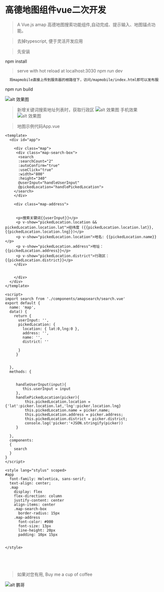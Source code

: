 # 高德地图组件vue二次开发

> A Vue.js amap 高德地图搜索功能组件,自动完成、提示输入、地图锚点功能。

> 去掉typescript, 便于灵活开发应用


>先安装

npm install

> serve with hot reload at localhost:3030
npm run dev

``` 直接打包到mapmobile下面，以src/index.html作为模板，通过html-webpack-plugin将index.html 写入build.js 后拷贝至mapmobile
  将mapmobile直接上传到服务器的根路径下，访问/mapmobile/index.html即可以发布服务 
```
npm run build


![alt 效果图](https://github.com/alanjiang/vue-amap-search/blob/master/snapshot.png)

> 新增关键词搜索地址列表时，获取行政区
![alt 效果图](https://github.com/alanjiang/vue-amap-search/blob/master/address.png)
> 手机效果
![alt 效果图](https://github.com/alanjiang/vue-amap-search/blob/master/mobile.jpeg)

>地图示例代码App.vue

```
<template>
  <div id="app">
   
    <div class="map">
     <div class="map-search-box">
      <search  
      :searchCount="2"
      :autoConfirm="true"
      :useClick="true"
      :width="800"
      :height="340"
      @userInput="handleUserInput"
      @pickedLocation="handlePickedLocation">
    </search>
    </div>
    
    <div class="map-address">
    
     
     <p>搜索关键词{{userInput}}</p>
     <p v-show="pickedLocation.location && pickedLocation.location.lat">经纬度 ({{pickedLocation.location.lat}},{{pickedLocation.location.lng}})</p>
     <p v-show="pickedLocation.location">地名: {{pickedLocation.name}}</p>
     <p v-show="pickedLocation.address">地址： {{pickedLocation.address}}</p>
     <p v-show="pickedLocation.district">行政区： {{pickedLocation.district}}</p>
    </div>
    
    
    </div>
  </div>
</template>

<script>
import search from './components/amapsearch/search.vue'
export default {
  name: 'map',
  data() {
    return {
      userInput: '', 
      pickedLocation: {
        location: { lat:0,lng:0 },
        address: '',
        name: '',
        district: ''
      
      }
     }
    
  
  },
  methods: {
  
  
     handleUserInput(input){
        this.userInput = input
     },
     handlePickedLocation(picker){
         this.pickedLocation.location = {'lat':picker.location.lat,'lng':picker.location.lng}
         this.pickedLocation.name = picker.name;
         this.pickedLocation.address = picker.address;
         this.pickedLocation.district = picker.district;
         console.log('picker:'+JSON.stringify(picker))
     }
     
  },
  components:
  {
    search
  }
}
</script>

<style lang="stylus" scoped>
#app
  font-family: Helvetica, sans-serif;
  text-align: center;
  .map
    display: flex
    flex-direction: column
    justify-content: center
    align-items: center
    .map-search-box
      border-radius: 15px
    .map-address
      font-color: #000
      font-size: 13px
      line-height: 20px
      padding: 10px 15px
    

</style>





```

> 如果对您有用, Buy me a cup of coffee

![alt 鹏哥](https://github.com/alanjiang/vue-amap-search/blob/master/wechat.jpeg)

